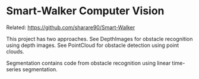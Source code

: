 # Smart-Walker Computer Vision
Related: <https://github.com/sharare90/Smart-Walker>

This project has two approaches. See DepthImages for obstacle recognition using depth images. See PointCloud for obstacle detection using point clouds.

Segmentation contains code from obstacle recognition using linear time-series segmentation.